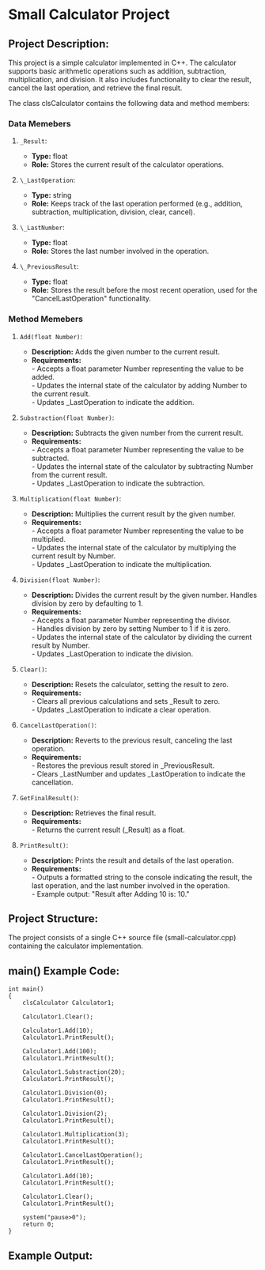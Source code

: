 # Small Calculator Project

## Project **Description:**

This project is a simple calculator implemented in C++. The calculator supports basic arithmetic operations such as addition, subtraction, multiplication, and division. It also includes functionality to clear the result, cancel the last operation, and retrieve the final result.

The class clsCalculator contains the following data and method members:

### Data Memebers

1. `_Result`:

   - **Type:** float
   - **Role:** Stores the current result of the calculator operations.

2. `\_LastOperation`:

   - **Type:** string
   - **Role:** Keeps track of the last operation performed (e.g., addition, subtraction, multiplication, division, clear, cancel).

3. `\_LastNumber`:

   - **Type:** float
   - **Role:** Stores the last number involved in the operation.

4. `\_PreviousResult`:

   - **Type:** float
   - **Role:** Stores the result before the most recent operation, used for the "CancelLastOperation" functionality.

### Method Memebers

1. `Add(float Number)`:

   - **Description:** Adds the given number to the current result.
   - **Requirements:**
     <br> - Accepts a float parameter Number representing the value to be added.
     <br> - Updates the internal state of the calculator by adding Number to the current result.
     <br> - Updates \_LastOperation to indicate the addition.

2. `Substraction(float Number)`:

   - **Description:** Subtracts the given number from the current result.
   - **Requirements:**
     <br> - Accepts a float parameter Number representing the value to be subtracted.
     <br> - Updates the internal state of the calculator by subtracting Number from the current result.
     <br> - Updates \_LastOperation to indicate the subtraction.

3. `Multiplication(float Number)`:

   - **Description:** Multiplies the current result by the given number.
   - **Requirements:**
     <br> - Accepts a float parameter Number representing the value to be multiplied.
     <br> - Updates the internal state of the calculator by multiplying the current result by Number.
     <br> - Updates \_LastOperation to indicate the multiplication.

4. `Division(float Number)`:

   - **Description:** Divides the current result by the given number. Handles division by zero by defaulting to 1.
   - **Requirements:**
     <br> - Accepts a float parameter Number representing the divisor.
     <br> - Handles division by zero by setting Number to 1 if it is zero.
     <br> - Updates the internal state of the calculator by dividing the current result by Number.
     <br> - Updates \_LastOperation to indicate the division.

5. `Clear()`:

   - **Description:** Resets the calculator, setting the result to zero.
   - **Requirements:**
     <br> - Clears all previous calculations and sets \_Result to zero.
     <br> - Updates \_LastOperation to indicate a clear operation.

6. `CancelLastOperation()`:

   - **Description:** Reverts to the previous result, canceling the last operation.
   - **Requirements:**
     <br> - Restores the previous result stored in \_PreviousResult.
     <br> - Clears \_LastNumber and updates \_LastOperation to indicate the cancellation.

7. `GetFinalResult()`:

   - **Description:** Retrieves the final result.
   - **Requirements:**
     <br> - Returns the current result (\_Result) as a float.

8. `PrintResult()`:
   - **Description:** Prints the result and details of the last operation.
   - **Requirements:**
     <br> - Outputs a formatted string to the console indicating the result, the last operation, and the last number involved in the operation.
     <br> - Example output: "Result after Adding 10 is: 10."

## Project Structure:

The project consists of a single C++ source file (small-calculator.cpp) containing the calculator implementation.

## main() Example Code:

```
int main()
{
    clsCalculator Calculator1;

    Calculator1.Clear();

    Calculator1.Add(10);
    Calculator1.PrintResult();

    Calculator1.Add(100);
    Calculator1.PrintResult();

    Calculator1.Substraction(20);
    Calculator1.PrintResult();

    Calculator1.Division(0);
    Calculator1.PrintResult();

    Calculator1.Division(2);
    Calculator1.PrintResult();

    Calculator1.Multiplication(3);
    Calculator1.PrintResult();

    Calculator1.CancelLastOperation();
    Calculator1.PrintResult();

    Calculator1.Add(10);
    Calculator1.PrintResult();

    Calculator1.Clear();
    Calculator1.PrintResult();

    system("pause>0");
    return 0;
}
```

## Example Output:
